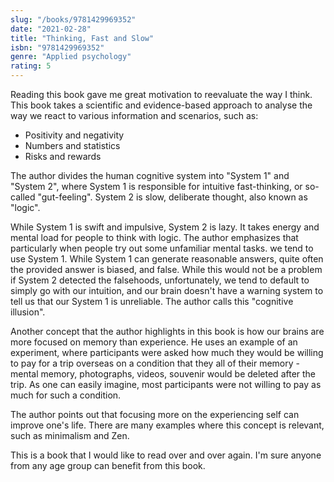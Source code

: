 ```yaml
---
slug: "/books/9781429969352"
date: "2021-02-28"
title: "Thinking, Fast and Slow"
isbn: "9781429969352"
genre: "Applied psychology"
rating: 5
---
```


Reading this book gave me great motivation to reevaluate the way I think. This book takes a scientific and evidence-based approach to analyse the way we react to various information and scenarios, such as:

- Positivity and negativity
- Numbers and statistics
- Risks and rewards

The author divides the human cognitive system into "System 1" and "System 2", where System 1 is responsible for intuitive fast-thinking, or so-called "gut-feeling". System 2 is slow, deliberate thought, also known as "logic".

While System 1 is swift and impulsive, System 2 is lazy. It takes energy and mental load for people to think with logic.
The author emphasizes that particularly when people try out some unfamiliar mental tasks. we tend to use System 1. While System 1 can generate reasonable answers, quite often the provided answer is biased, and false. While this would not be a problem if System 2 detected the falsehoods, unfortunately, we tend to default to simply go with our intuition, and our brain doesn't have a warning system to tell us that our System 1 is unreliable. The author calls this "cognitive illusion".

Another concept that the author highlights in this book is how our brains are more focused on memory than experience. He uses an example of an experiment, where participants were asked how much they would be willing to pay for a trip overseas on a condition that they all of their memory - mental memory, photographs, videos, souvenir would be deleted after the trip. As one can easily imagine, most participants were not willing to pay as much for such a condition.

The author points out that focusing more on the experiencing self can improve one's life. There are many examples where this concept is relevant, such as minimalism and Zen.

This is a book that I would like to read over and over again. I'm sure anyone from any age group can benefit from this book.